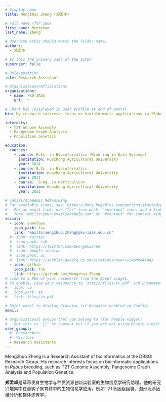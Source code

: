 ```yaml
---
# Display name
title: Mengzhuo Zheng (郑孟卓)

# Full name (for SEO)
first_name: Mengzhuo
last_name: Zheng

# Username (this should match the folder name)
authors:
  - 郑孟卓

# Is this the primary user of the site?
superuser: false

# Role/position
role: Research Assistant

# Organizations/Affiliations
organizations:
  - name: PKU-IAAS
    url: ''

# Short bio (displayed in user profile at end of posts)
bio: My research interests focus on bioinformatic applications in *Rubus* breeding, such as T2T Genome Assembly, Pangenome Graph Analysis and Population Genetics.

interests:
  - T2T Genome Assembly
  - Pangenome Graph Analysis 
  - Population Genetics

education:
  courses:
    - course: M.Sc. in Bioinformatics (Minoring in Data Science)
      institution: Huazhong Agricultural University
      year: 2024
    - course: B.Sc. in Bioinformatics
      institution: Huazhong Agricultural University
      year: 2021
    - course:  B.Ag. in Horticulture
      institution: Huazhong Agricultural University
      year: 2021

# Social/Academic Networking
# For available icons, see: https://docs.hugoblox.com/getting-started/page-builder/#icons
#   For an email link, use "fas" icon pack, "envelope" icon, and a link in the
#   form "mailto:your-email@example.com" or "#contact" for contact widget.
social:
  - icon: envelope
    icon_pack: fas
    link: 'mailto:mengzhuo.zheng@pku-iaas.edu.cn'
  #- icon: twitter
  #  icon_pack: fab
  #  link: https://twitter.com/GeorgeCushen
  #- icon: google-scholar
  #  icon_pack: ai
  #  link: https://scholar.google.co.uk/citations?user=sIwtMXoAAAAJ
  - icon: github
    icon_pack: fab
    link: https://github.com/Mengzhuo-Zheng
# Link to a PDF of your resume/CV from the About widget.
# To enable, copy your resume/CV to `static/files/cv.pdf` and uncomment the lines below.
# - icon: cv
#   icon_pack: ai
#   link: files/cv.pdf

# Enter email to display Gravatar (if Gravatar enabled in Config)
email: ''

# Organizational groups that you belong to (for People widget)
#   Set this to `[]` or comment out if you are not using People widget.
user_groups:
  #- Researchers
  #- Visitors
  - Research Assistants
---
```


Mengzhuo Zheng is a Research Assistant of bioinformatics at the DBSGI Research Group. His research interests focus on bioinformatic applications in *Rubus* breeding, such as T2T Genome Assembly, Pangenome Graph Analysis and Population Genetics.

**郑孟卓**是草莓发育生物学与种质资源创新实验室的生物信息学研究助理。他的研究兴趣集中在悬钩子属育种中的生物信息学应用，例如T2T基因组组装、图形泛基因组分析和群体遗传学。
